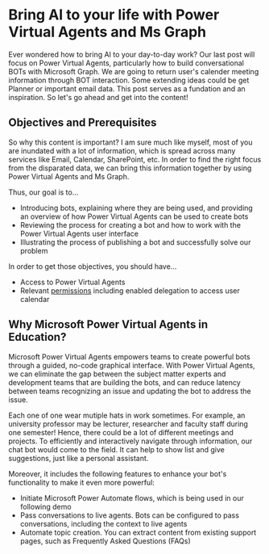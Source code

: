 # Bring AI to your life with Power Virtual Agents and Ms Graph
Ever wondered how to bring AI to your day-to-day work? Our last post will focus on Power Virtual Agents, particularly how to build conversational BOTs with Microsoft Graph. We are going to return user's calender meeting information through BOT interaction. Some extending ideas could be get Planner or important email data. This post serves as a fundation and an inspiration. So let's go ahead and get into the content!

## Objectives and Prerequisites
So why this content is important? I am sure much like myself, most of you are inundated with a lot of information, which is spread across many services like Email, Calendar, SharePoint, etc. In order to find the right focus from the disparated data, we can bring this information together by using Power Virtual Agents and Ms Graph. 

Thus, our goal is to...
* Introducing bots, explaining where they are being used, and providing an overview of how Power Virtual Agents can be used to create bots
* Reviewing the process for creating a bot and how to work with the Power Virtual Agents user interface
* Illustrating the process of publishing a bot and successfully solve our problem

In order to get those objectives, you should have...
* Access to Power Virtual Agents
* Relevant [permissions](https://docs.microsoft.com/en-us/graph/api/calendar-list-events?view=graph-rest-1.0&tabs=http) including enabled delegation to access user calendar 

## Why Microsoft Power Virtual Agents in Education?
Microsoft Power Virtual Agents empowers teams to create powerful bots through a guided, no-code graphical interface. With Power Virtual Agents, we can eliminate the gap between the subject matter experts and development teams that are building the bots, and can reduce latency between teams recognizing an issue and updating the bot to address the issue. 

Each one of one wear mutiple hats in work sometimes. For example, an university professor may be lecturer, researcher and faculty staff during one semester! Hence, there could be a lot of different meetings and projects. To efficiently and interactively navigate through information, our chat bot would come to the field. It can help to show list and give suggestions, just like a personal assistant. 

Moreover, it includes the following features to enhance your bot's functionality to make it even more powerful:
* Initiate Microsoft Power Automate flows, which is being used in our following demo
* Pass conversations to live agents. Bots can be configured to pass conversations, including the context to live agents
* Automate topic creation. You can extract content from existing support pages, such as Frequently Asked Questions (FAQs)

